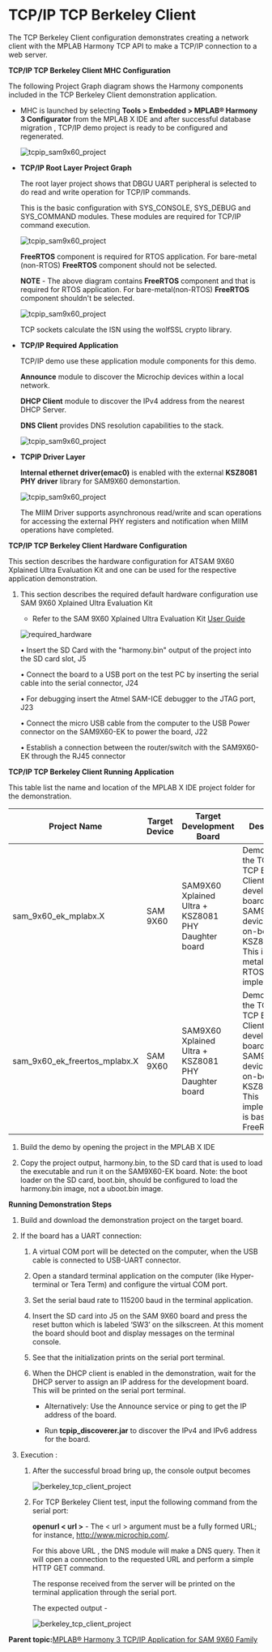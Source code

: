 # TCP/IP TCP Berkeley Client

The TCP Berkeley Client configuration demonstrates creating a network client with the MPLAB Harmony TCP API to make a TCP/IP connection to a web server.

**TCP/IP TCP Berkeley Client MHC Configuration**

The following Project Graph diagram shows the Harmony components included in the TCP Berkeley Client demonstration application.

-   MHC is launched by selecting **Tools \> Embedded \> MPLAB® Harmony 3 Configurator** from the MPLAB X IDE and after successful database migration , TCP/IP demo project is ready to be configured and regenerated.

    ![tcpip_sam9x60_project](../../docs/GUID-82E240D6-A985-44CB-8862-767697161843-low.png)

-   **TCP/IP Root Layer Project Graph**

    The root layer project shows that DBGU UART peripheral is selected to do read and write operation for TCP/IP commands.

    This is the basic configuration with SYS\_CONSOLE, SYS\_DEBUG and SYS\_COMMAND modules. These modules are required for TCP/IP command execution.

    ![tcpip_sam9x60_project](../../docs/GUID-417DF549-D427-4452-9BAD-1FCFA86134D3-low.png)

    **FreeRTOS** component is required for RTOS application. For bare-metal \(non-RTOS\) **FreeRTOS** component should not be selected.

    **NOTE** - The above diagram contains **FreeRTOS** component and that is required for RTOS application. For bare-metal\(non-RTOS\) **FreeRTOS** component shouldn't be selected.

    ![tcpip_sam9x60_project](../../docs/GUID-4975016D-B56E-4DD6-87C1-69235CF22F26-low.png)

    TCP sockets calculate the ISN using the wolfSSL crypto library.

-   **TCP/IP Required Application**

    TCP/IP demo use these application module components for this demo.

    **Announce** module to discover the Microchip devices within a local network.

    **DHCP Client** module to discover the IPv4 address from the nearest DHCP Server.

    **DNS Client** provides DNS resolution capabilities to the stack.

    ![tcpip_sam9x60_project](../../docs/GUID-975873B7-BEC3-4B9B-9257-2D3223EC658C-low.png)

-   **TCPIP Driver Layer**

    **Internal ethernet driver\(emac0\)** is enabled with the external **KSZ8081 PHY driver** library for SAM9X60 demonstartion.

    ![tcpip_sam9x60_project](../../docs/GUID-77C2FD2F-8D0B-4F67-A9CB-0A7832741CBF-low.png)

    The MIIM Driver supports asynchronous read/write and scan operations for accessing the external PHY registers and notification when MIIM operations have completed.


**TCP/IP TCP Berkeley Client Hardware Configuration**

This section describes the hardware configuration for ATSAM 9X60 Xplained Ultra Evaluation Kit and one can be used for the respective application demonstration.

1.  This section describes the required default hardware configuration use SAM 9X60 Xplained Ultra Evaluation Kit

    -   Refer to the SAM 9X60 Xplained Ultra Evaluation Kit [User Guide](https://ww1.microchip.com/downloads/en/DeviceDoc/SAM9X60-EK-UG-DS50002907B.pdf)

    ![required_hardware](../../docs/GUID-4D799D4B-A6DB-4B08-BB9D-9F94F5993213-low.png)

    • Insert the SD Card with the "harmony.bin" output of the project into the SD card slot, J5

    • Connect the board to a USB port on the test PC by inserting the serial cable into the serial connector, J24

    • For debugging insert the Atmel SAM-ICE debugger to the JTAG port, J23

    • Connect the micro USB cable from the computer to the USB Power connector on the SAM9X60-EK to power the board, J22

    • Establish a connection between the router/switch with the SAM9X60-EK through the RJ45 connector


**TCP/IP TCP Berkeley Client Running Application**

This table list the name and location of the MPLAB X IDE project folder for the demonstration.

|Project Name|Target Device|Target Development Board|Description|
|------------|-------------|------------------------|-----------|
|sam\_9x60\_ek\_mplabx.X|SAM 9X60|SAM9X60 Xplained Ultra + KSZ8081 PHY Daughter board|Demonstrates the TCP/IP TCP Berkeley Client on development board with SAM9X60 device and an on-board KSZ8081 PHY. This is a bare-metal \(non-RTOS\) implementation|
|sam\_9x60\_ek\_freertos\_mplabx.X|SAM 9X60|SAM9X60 Xplained Ultra + KSZ8081 PHY Daughter board|Demonstrates the TCP/IP TCP Berkeley Client on development board with SAM9X60 device and an on-board KSZ8081 PHY. This implementation is based on FreeRTOS|

1.  Build the demo by opening the project in the MPLAB X IDE

2.  Copy the project output, harmony.bin, to the SD card that is used to load the executable and run it on the SAM9X60-EK board. Note: the boot loader on the SD card, boot.bin, should be configured to load the harmony.bin image, not a uboot.bin image.


**Running Demonstration Steps**

1.  Build and download the demonstration project on the target board.

2.  If the board has a UART connection:

    1.  A virtual COM port will be detected on the computer, when the USB cable is connected to USB-UART connector.

    2.  Open a standard terminal application on the computer \(like Hyper-terminal or Tera Term\) and configure the virtual COM port.

    3.  Set the serial baud rate to 115200 baud in the terminal application.

    4.  Insert the SD card into J5 on the SAM 9X60 board and press the reset button which is labeled ‘SW3’ on the silkscreen. At this moment the board should boot and display messages on the terminal console.

    5.  See that the initialization prints on the serial port terminal.

    6.  When the DHCP client is enabled in the demonstration, wait for the DHCP server to assign an IP address for the development board. This will be printed on the serial port terminal.

        -   Alternatively: Use the Announce service or ping to get the IP address of the board.

        -   Run **tcpip\_discoverer.jar** to discover the IPv4 and IPv6 address for the board.

3.  Execution :

    1.  After the successful broad bring up, the console output becomes

        ![berkeley_tcp_client_project](../../docs/GUID-F8745FDB-EB6E-4BB0-B296-1F6D60E09072-low.png)

    2.  For TCP Berkeley Client test, input the following command from the serial port:

        **openurl < url \>** - The < url \> argument must be a fully formed URL; for instance, http://www.microchip.com/.

        For this above URL , the DNS module will make a DNS query. Then it will open a connection to the requested URL and perform a simple HTTP GET command.

        The response received from the server will be printed on the terminal application through the serial port.

        The expected output -

        ![berkeley_tcp_client_project](../../docs/GUID-639F1627-FC9B-4696-8C04-0D7EC350E03A-low.png)


**Parent topic:**[MPLAB® Harmony 3 TCP/IP Application for SAM 9X60 Family](../../docs/GUID-E9DE90C9-151B-4975-A6F1-B20C092FDE6A.md)

